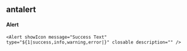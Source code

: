 ## antalert
#### Alert

```
<Alert showIcon message="Success Text" type="${1|success,info,warning,error|}" closable description="" />
```